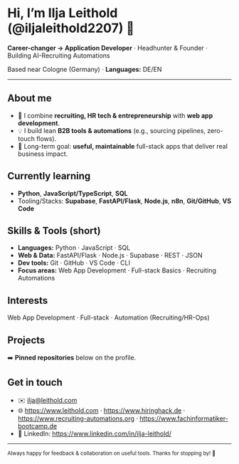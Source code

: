 # Hi, I’m Ilja Leithold (@iljaleithold2207) 👋

**Career-changer → Application Developer** · Headhunter & Founder · Building AI-Recruiting Automations

Based near Cologne (Germany) · **Languages:** DE/EN

---

## About me
- 🎯 I combine **recruiting, HR tech & entrepreneurship** with **web app development**.
- 💡 I build lean **B2B tools & automations** (e.g., sourcing pipelines, zero-touch flows).
- 🧭 Long-term goal: **useful, maintainable** full-stack apps that deliver real business impact.

## Currently learning
- **Python**, **JavaScript/TypeScript**, **SQL**
- Tooling/Stacks: **Supabase**, **FastAPI/Flask**, **Node.js**, **n8n**, **Git/GitHub**, **VS Code**

## Skills & Tools (short)
- **Languages:** Python · JavaScript · SQL  
- **Web & Data:** FastAPI/Flask · Node.js · Supabase · REST · JSON  
- **Dev tools:** Git · GitHub · VS Code · CLI  
- **Focus areas:** Web App Development · Full-stack Basics · Recruiting Automations

## Interests
Web App Development · Full-stack · Automation (Recruiting/HR-Ops)

## Projects
➡️ **Pinned repositories** below on the profile.

## Get in touch
- ✉️ ilja@leithold.com
- 🌐 https://www.leithold.com · https://www.hiringhack.de · https://www.recruiting-automations.org · https://www.fachinformatiker-bootcamp.de
- 💼 LinkedIn: https://www.linkedin.com/in/ilja-leithold/

---

<sub>Always happy for feedback & collaboration on useful tools. Thanks for stopping by! 🙌</sub>
